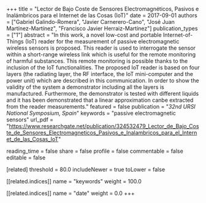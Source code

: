 +++
title = "Lector de Bajo Coste de Sensores Electromagnéticos, Pasivos e Inalámbricos para el Internet de las Cosas (IoT)"
date = 2017-09-01
authors = ["Gabriel Galindo-Romera", "Javier Carnerero-Cano", "José Juan Martínez-Martínez", "Francisco Javier Herraiz-Martínez"]
publication_types = ["1"]
abstract = "In this work, a novel low-cost and portable Internet-of-Things (IoT) reader for the measurement of passive electromagnetic wireless sensors is proposed. This reader is used to interrogate the sensor within a short-range wireless link which is useful for the remote monitoring of harmful substances. This remote monitoring is possible thanks to the inclusion of the IoT functionalities. The proposed IoT reader is based on four layers (the radiating layer, the RF interface, the IoT mini-computer and the power unit) which are described in this communication. In order to show the validity of the system a demonstrator including all the layers is manufactured. Furthermore, the demonstrator is tested with different liquids and it has been demonstrated that a linear approximation canbe extracted from the reader measurements."
featured = false
publication = "*32nd URSI National Symposium, Spain*"
keywords = "passive electromagnetic sensors"
url_pdf = "https://www.researchgate.net/publication/324532479_Lector_de_Bajo_Coste_de_Sensores_Electromagneticos_Pasivos_e_Inalambricos_para_el_Internet_de_las_Cosas_IoT"

reading_time = false
share = false
profile = false
commentable = false
editable = false

[related]
threshold = 80.0
includeNewer = true
toLower = false

  [[related.indices]]
  name = "keywords"
  weight = 100.0

  [[related.indices]]
  name = "date"
  weight = 0.0
+++

